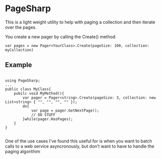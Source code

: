 # PageSharp
This is a light weight utility to help with paging a collection and then iterate over the pages.

You create a new pager by calling the Create() method
```
var pages = new Pager<YourClass>.Create(pageSize: 100, collection: myCollection)
```


## Example
```

using PageSharp;
...
public class MyClass{
    pubilc void MyMethod(){
        var pager = Pager<string>.Create(pageSize: 3, collection: new List<string> { "", "", "", "" });
        do{
            var page = pager.GetNextPage();
            // DO STUFF
        }while(pager.HasPages);
    }
}


```

One of the use cases I've found this useful for is when you want to batch calls to a web service asyncronously, but don't want to have to handle the paging algorithim

